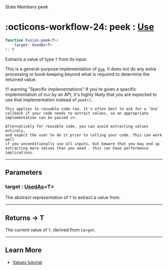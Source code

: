 <nav class="fusiondoc-api-breadcrumbs">
	<span>State</span>
	<span>Members</span>
	<span>peek</span>
</nav>

<h1 class="fusiondoc-api-header" markdown>
	<span class="fusiondoc-api-icon" markdown>:octicons-workflow-24:</span>
	<span class="fusiondoc-api-name">peek</span>
	<span class="fusiondoc-api-type">
		: <a href="../../types/use">Use</a>
	</span>
</h1>

```Lua
function Fusion.peek<T>(
	target: UsedAs<T>
): T
```

Extracts a value of type `T` from its input.

This is a general-purpose implementation of [`Use`](../../types/use). It does
not do any extra processing or book-keeping beyond what is required to determine
the returned value.

!!! warning "Specific implementations"
	If you're given a specific implementation of `Use` by an API, it's highly
	likely that you are expected to use that implementation instead of `peek()`.

	This applies to reusable code too. It's often best to ask for a `Use`
	callback if your code needs to extract values, so an appropriate
	implementation can be passed in. 
	
	Alternatively for reusable code, you can avoid extracting values entirely,
	and expect the user to do it prior to calling your code. This can work well
	if you unconditionally use all inputs, but beware that you may end up
	extracting more values than you need - this can have performance
	implications.

-----

## Parameters

<h3 markdown>
	target
	<span class="fusiondoc-api-type">
		: <a href="../../types/usedas">UsedAs</a>&lt;T&gt;
	</span>
</h3>

The abstract representation of `T` to extract a value from.

-----

<h2 markdown>
	Returns
	<span class="fusiondoc-api-type">
		-> T
	</span>
</h2>

The current value of `T`, derived from `target`.

-----

## Learn More

- [Values tutorial](../../../../tutorials/fundamentals/values/)